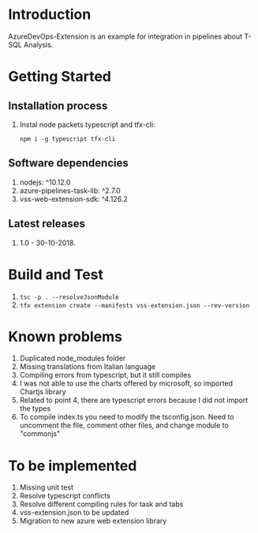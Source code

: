 # Introduction 
AzureDevOps-Extension is an example for integration in pipelines about T-SQL Analysis.

# Getting Started
##	Installation process

1. Instal node packets typescript and tfx-cli:

    ```npm i -g typescript tfx-cli```

##	Software dependencies

1. nodejs: ^10.12.0
2. azure-pipelines-task-lib: ^2.7.0
3. vss-web-extension-sdk: ^4.126.2

##  Latest releases

1. 1.0 - 30-10-2018.

# Build and Test

1. ```tsc -p . --resolveJsonModule```
2. ```tfx extension create --manifests vss-extension.json --rev-version```

# Known problems

1. Duplicated node_modules folder
2. Missing translations from Italian language
3. Compiling errors from typescript, but it still compiles
4. I was not able to use the charts offered by microsoft, so imported Chartjs library
5. Related to point 4, there are typescript errors because I did not import the types
6. To compile index.ts you need to modify the tsconfig.json. Need to uncomment the file, comment other files, and change module to "commonjs"

# To be implemented

1. Missing unit test
2. Resolve typescript conflicts
3. Resolve different compiling rules for task and tabs
4. vss-extension.json to be updated
5. Migration to new azure web extension library

